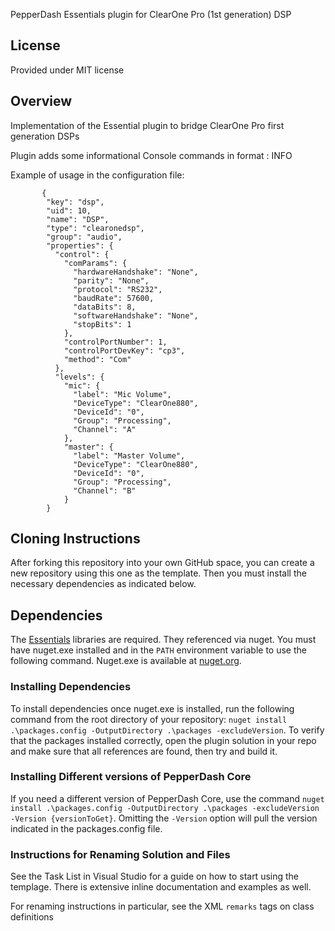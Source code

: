 PepperDash Essentials plugin for ClearOne Pro (1st generation) DSP

## License

Provided under MIT license

## Overview

Implementation of the Essential plugin to bridge ClearOne Pro first generation DSPs

Plugin adds some informational Console commands in format <key><command>: INFO

Example of usage in the configuration file:
```
       {
        "key": "dsp",
        "uid": 10,
        "name": "DSP",
        "type": "clearonedsp",
        "group": "audio",
        "properties": {
          "control": {
            "comParams": {
              "hardwareHandshake": "None",
              "parity": "None",
              "protocol": "RS232",
              "baudRate": 57600,
              "dataBits": 8,
              "softwareHandshake": "None",
              "stopBits": 1
            },
            "controlPortNumber": 1,
            "controlPortDevKey": "cp3",
            "method": "Com"
          },
          "levels": {
            "mic": {
              "label": "Mic Volume",
              "DeviceType": "ClearOne880",
              "DeviceId": "0",
              "Group": "Processing",
              "Channel": "A"
            },
            "master": {
              "label": "Master Volume",
              "DeviceType": "ClearOne880",
              "DeviceId": "0",
              "Group": "Processing",
              "Channel": "B"
            }
        }
```

## Cloning Instructions

After forking this repository into your own GitHub space, you can create a new repository using this one as the template.  Then you must install the necessary dependencies as indicated below.

## Dependencies

The [Essentials](https://github.com/PepperDash/Essentials) libraries are required. They referenced via nuget. You must have nuget.exe installed and in the `PATH` environment variable to use the following command. Nuget.exe is available at [nuget.org](https://dist.nuget.org/win-x86-commandline/latest/nuget.exe).

### Installing Dependencies

To install dependencies once nuget.exe is installed, run the following command from the root directory of your repository:
`nuget install .\packages.config -OutputDirectory .\packages -excludeVersion`.
To verify that the packages installed correctly, open the plugin solution in your repo and make sure that all references are found, then try and build it.

### Installing Different versions of PepperDash Core

If you need a different version of PepperDash Core, use the command `nuget install .\packages.config -OutputDirectory .\packages -excludeVersion -Version {versionToGet}`. Omitting the `-Version` option will pull the version indicated in the packages.config file.

### Instructions for Renaming Solution and Files

See the Task List in Visual Studio for a guide on how to start using the templage.  There is extensive inline documentation and examples as well.

For renaming instructions in particular, see the XML `remarks` tags on class definitions
